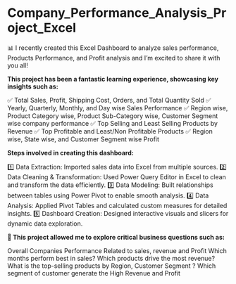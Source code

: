 # Company_Performance_Analysis_Project_Excel

📊 I recently created this Excel Dashboard to analyze sales performance, Products Performance, and Profit analysis and I’m excited to share it with you all! 

**This project has been a fantastic learning experience, showcasing key insights such as:**

✅ Total Sales, Profit, Shipping Cost, Orders, and Total Quantity Sold
✅ Yearly, Quarterly, Monthly, and Day wise Sales Performance
✅ Region wise, Product Category wise, Product Sub-Category wise,  Customer Segment wise company performance
✅ Top Selling and Least Selling Products by Revenue 
✅ Top Profitable and Least/Non Profitable Products
✅ Region wise, State wise, and Customer Segment wise Profit

**Steps involved in creating this dashboard:**

1️⃣ Data Extraction: Imported sales data into Excel from multiple sources.
2️⃣ Data Cleaning & Transformation: Used Power Query Editor in Excel to clean and transform the data efficiently.
3️⃣ Data Modeling: Built relationships between tables using Power Pivot to enable smooth analysis.
4️⃣ Data Analysis: Applied Pivot Tables and calculated custom measures for detailed insights.
5️⃣ Dashboard Creation: Designed interactive visuals and slicers for dynamic data exploration.

**🌟 This project allowed me to explore critical business questions such as:**

Overall Companies Performance Related to sales, revenue and Profit
Which months perform best in sales?
Which products drive the most revenue?
What is the top-selling products by Region, Customer Segment ?
Which segment of customer generate the High Revenue and Profit
